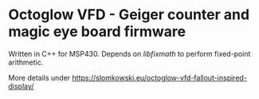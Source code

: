 # Octoglow VFD - Geiger counter and magic eye board firmware

Written in C++ for MSP430. Depends on *libfixmath* to perform fixed-point arithmetic.

More details under https://slomkowski.eu/octoglow-vfd-fallout-inspired-display/
